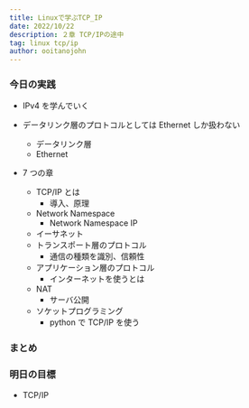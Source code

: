 ```yaml
---
title: Linuxで学ぶTCP_IP
date: 2022/10/22
description: ２章 TCP/IPの途中
tag: linux tcp/ip
author: ooitanojohn
---
```


### 今日の実践

- IPv4 を学んでいく
- データリンク層のプロトコルとしては Ethernet しか扱わない

  - データリンク層
  - Ethernet

- 7 つの章
  - TCP/IP とは
    - 導入、原理
  - Network Namespace
    - Network Namespace IP
  - イーサネット
  - トランスポート層のプロトコル
    - 通信の種類を識別、信頼性
  - アプリケーション層のプロトコル
    - インターネットを使うとは
  - NAT
    - サーバ公開
  - ソケットプログラミング
    - python で TCP/IP を使う

### まとめ

### 明日の目標

- TCP/IP
